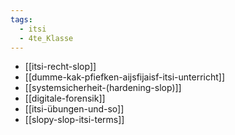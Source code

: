 ```yaml
---
tags:
  - itsi
  - 4te_Klasse
---
```

- [[itsi-recht-slop]]
- [[dumme-kak-pfiefken-aijsfijaisf-itsi-unterricht]]
- [[systemsicherheit-(hardening-slop)]]
- [[digitale-forensik]]
- [[itsi-übungen-und-so]]
- [[slopy-slop-itsi-terms]]